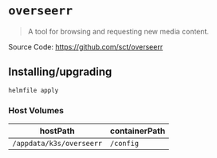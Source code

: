 # `overseerr`

> A tool for browsing and requesting new media content.

Source Code: https://github.com/sct/overseerr

## Installing/upgrading

```shell
helmfile apply
```

### Host Volumes

| hostPath                 | containerPath |
| ------------------------ | ------------- |
| `/appdata/k3s/overseerr` | `/config`     |
